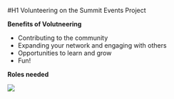 #H1 Volunteering on the Summit Events Project

**Benefits of Volutneering**
- Contributing to the community
- Expanding your network and engaging with others
- Opportunities to learn and grow 
- Fun!

**Roles needed**

![](https://sfdo-community-sprints.github.io/summit-events-app-documentation/docs/Project-info/images/https://github.com/SFDO-Community-Sprints/summit-events-app-documentation/blob/main/docs/project-info/images/SEA-VolRoles.PNG)



